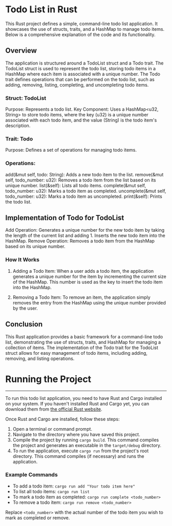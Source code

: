 # Todo List in Rust
This Rust project defines a simple, command-line todo list application. It showcases the use of structs, traits, and a HashMap to manage todo items. Below is a comprehensive explanation of the code and its functionality.

## Overview
The application is structured around a TodoList struct and a Todo trait. The TodoList struct is used to represent the todo list, storing todo items in a HashMap where each item is associated with a unique number. The Todo trait defines operations that can be performed on the todo list, such as adding, removing, listing, completing, and uncompleting todo items.

### Struct: TodoList
Purpose: Represents a todo list.
Key Component: Uses a HashMap<u32, String> to store todo items, where the key (u32) is a unique number associated with each todo item, and the value (String) is the todo item's description.

### Trait: Todo
Purpose: Defines a set of operations for managing todo items.

### Operations:
add(&mut self, todo: String): Adds a new todo item to the list.
remove(&mut self, todo_number: u32): Removes a todo item from the list based on its unique number.
list(&self): Lists all todo items.
complete(&mut self, todo_number: u32): Marks a todo item as completed.
uncomplete(&mut self, todo_number: u32): Marks a todo item as uncompleted.
print(&self): Prints the todo list.

## Implementation of Todo for TodoList
Add Operation: Generates a unique number for the new todo item by taking the length of the current list and adding 1. Inserts the new todo item into the HashMap.
Remove Operation: Removes a todo item from the HashMap based on its unique number.

### How It Works
1. Adding a Todo Item: When a user adds a todo item, the application generates a unique number for the item by incrementing the current size of the HashMap. This number is used as the key to insert the todo item into the HashMap.

2. Removing a Todo Item: To remove an item, the application simply removes the entry from the HashMap using the unique number provided by the user.

## Conclusion
This Rust application provides a basic framework for a command-line todo list, demonstrating the use of structs, traits, and HashMap for managing a collection of items. The implementation of the Todo trait for the TodoList struct allows for easy management of todo items, including adding, removing, and listing operations.


# Running the Project
-------------------
To run this todo list application, you need to have Rust and Cargo installed on your system. If you haven't installed Rust and Cargo yet, you can download them from [the official Rust website](https://www.rust-lang.org/tools/install).

Once Rust and Cargo are installed, follow these steps:

1. Open a terminal or command prompt.
2. Navigate to the directory where you have saved this project.
3. Compile the project by running `cargo build`. This command compiles the project and generates an executable in the `target/debug` directory.
4. To run the application, execute `cargo run` from the project's root directory. This command compiles (if necessary) and runs the application.

### Example Commands
- To add a todo item: `cargo run add "Your todo item here"`
- To list all todo items: `cargo run list`
- To mark a todo item as completed: `cargo run complete <todo_number>`
- To remove a todo item: `cargo run remove <todo_number>`

Replace `<todo_number>` with the actual number of the todo item you wish to mark as completed or remove.